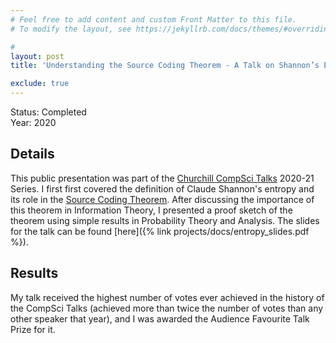 ```yaml
---
# Feel free to add content and custom Front Matter to this file.
# To modify the layout, see https://jekyllrb.com/docs/themes/#overriding-theme-defaults

#
layout: post
title: 'Understanding the Source Coding Theorem - A Talk on Shannon’s Entropy'

exclude: true
---
```

Status: Completed  
Year: 2020  
## Details
This public presentation was part of the [Churchill CompSci Talks](https://talks.cam.ac.uk/show/index/15345) 2020-21 Series. I first first covered the definition of Claude Shannon's entropy and its role in the [Source Coding Theorem](https://en.wikipedia.org/wiki/Shannon%27s_source_coding_theorem). After discussing the importance of this theorem in Information Theory, I presented a proof sketch of the theorem using simple results in Probability Theory and Analysis. The slides for the talk can be found [here]({% link  projects/docs/entropy_slides.pdf %}).

## Results
My talk received the highest number of votes ever achieved in the history of the CompSci Talks (achieved more than twice the number of votes than any other speaker that year), and I was awarded the Audience Favourite Talk Prize for it.
